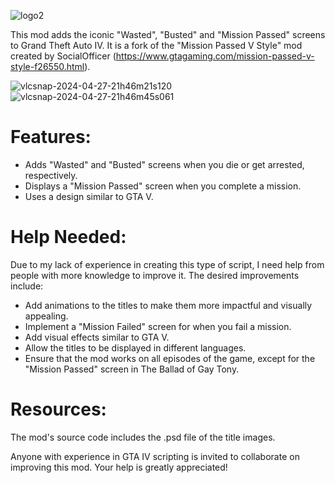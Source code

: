 ![logo2](https://github.com/KevGreenwood/NewTitlesIV/assets/159276447/99637862-2c0c-4513-901b-6088e6007f7c)

This mod adds the iconic "Wasted", "Busted" and "Mission Passed" screens to Grand Theft Auto IV. It is a fork of the "Mission Passed V Style" mod created by SocialOfficer (https://www.gtagaming.com/mission-passed-v-style-f26550.html).


![vlcsnap-2024-04-27-21h46m21s120](https://github.com/KevGreenwood/NewTitlesIV/assets/159276447/418099d9-f79a-42ea-a7c3-84d4f987a0a5)
![vlcsnap-2024-04-27-21h46m45s061](https://github.com/KevGreenwood/NewTitlesIV/assets/159276447/d6db2547-faf5-4631-83a0-36f6b273bb74)

# Features:
- Adds "Wasted" and "Busted" screens when you die or get arrested, respectively.
- Displays a "Mission Passed" screen when you complete a mission.
- Uses a design similar to GTA V.

# Help Needed:
Due to my lack of experience in creating this type of script, I need help from people with more knowledge to improve it. The desired improvements include:
- Add animations to the titles to make them more impactful and visually appealing.
- Implement a "Mission Failed" screen for when you fail a mission.
- Add visual effects similar to GTA V.
- Allow the titles to be displayed in different languages.
- Ensure that the mod works on all episodes of the game, except for the "Mission Passed" screen in The Ballad of Gay Tony.

# Resources:
The mod's source code includes the .psd file of the title images.

Anyone with experience in GTA IV scripting is invited to collaborate on improving this mod. Your help is greatly appreciated!

